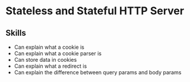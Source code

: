 # Stateless and Stateful HTTP Server

## Skills

- Can explain what a cookie is
- Can explain what a cookie parser is
- Can store data in cookies
- Can explain what a redirect is
- Can explain the difference between query params and body params
